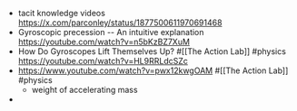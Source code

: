 - tacit knowledge videos
  https://x.com/parconley/status/1877500611970691468
- Gyroscopic precession -- An intuitive explanation
  https://youtube.com/watch?v=n5bKzBZ7XuM
- How Do Gyroscopes Lift Themselves Up? #[[The Action Lab]] #physics 
  https://youtube.com/watch?v=HL9RRLdcSZc
- https://www.youtube.com/watch?v=pwx12kwgOAM #[[The Action Lab]] #physics
	- weight of accelerating mass
-